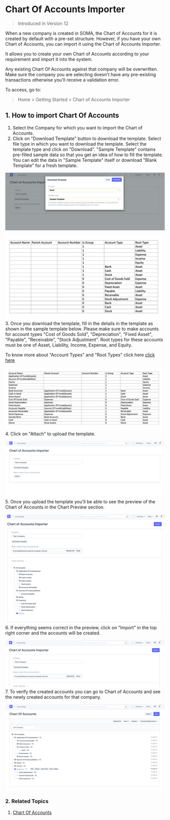 
# Chart Of Accounts Importer



> 
> Introduced in Version 12
> 
> 
> 


When a new company is created in SOMA, the Chart of Accounts for it is created by default with a pre-set structure. However, if you have your own Chart of Accounts, you can import it using the Chart of Accounts Importer.


It allows you to create your own Chart of Accounts according to your requirement and import it into the system.


Any existing Chart Of Accounts against that company will be overwritten. Make sure the company you are selecting doesn't have any pre-existing transactions otherwise you'll receive a validation error.


To access, go to:



> 
> Home > Getting Started > Chart of Accounts Importer
> 
> 
> 


## 1. How to import Chart Of Accounts


1. Select the Company for which you want to import the Chart of Accounts.
2. Click on "Download Template" button to download the template. Select file type in which you want to download the template. Select the template type and click on "Download". "Sample Template" contains pre-filled sample data so that you get an idea of how to fill the template. You can edit the data in "Sample Template" itself or download "Blank Template" for a fresh template.


![COA Import](/files/coa-template-download.png)


![COA Import](/files/coa-blank-template.png)
3. Once you download the template, fill in the details in the template as shown in the sample template below. Please make sure to make accounts for account types "Cost of Goods Sold", "Depreciation", "Fixed Asset", "Payable", "Receivable", "Stock Adjustment". Root types for these accounts must be one of Asset, Liability, Income, Expense, and Equity.


To know more about "Account Types" and "Root Types" click here [click here](/docs/en/accounts/chart-of-accounts)


![COA Import](/files/coa-sample-template.png)
4. Click on "Attach" to upload the template.


![COA Import](/files/coa-attach.png)
5. Once you upload the template you'll be able to see the preview of the Chart of Accounts in the Chart Preview section.


![COA Import](/files/coa-preview.png)
6. If everything seems correct in the preview, click on "Import" in the top right corner and the accounts will be created.


![COA Import](/files/coa-start-import.png)
7. To verify the created accounts you can go to Chart of Accounts and see the newly created accounts for that company.


![COA Import](/files/coa-import.png)


### 2. Related Topics


1. [Chart Of Accounts](/docs/en/accounts/chart-of-accounts)


